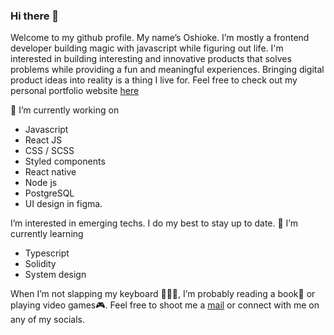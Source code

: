 ### Hi there 👋
Welcome to my github profile. My name’s Oshioke. I’m mostly a frontend developer building magic with javascript while figuring out life. I'm interested in building interesting and innovative products that solves problems while providing a fun and meaningful experiences. Bringing digital product ideas into reality is a thing I live for. Feel free to check out my personal portfolio website <a href = "https://oshioke.vercel.app">here</a>

🔭 I’m currently working on
- Javascript 
- React JS
- CSS / SCSS
- Styled components
- React native
- Node js
- PostgreSQL
- UI design in figma. 


I’m interested in emerging techs. I do my best to stay up to date. 
🌱 I’m currently learning
- Typescript
-  Solidity
-  System design

When I’m not slapping my keyboard 👨🏾‍💻, I’m probably reading a book📖 or playing video games🎮. 
Feel free to shoot me a <a href = "mailto:danieloshos3@gmail.com">mail</a> or connect with me on any of my socials. 
